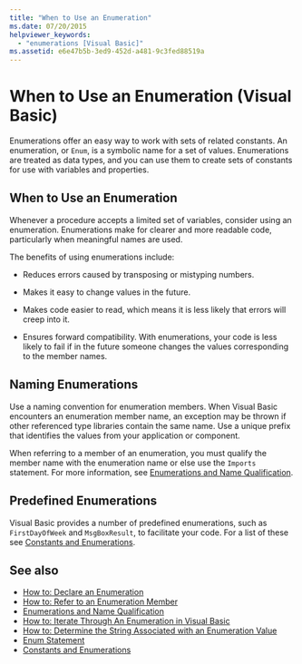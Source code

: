 ```yaml
---
title: "When to Use an Enumeration"
ms.date: 07/20/2015
helpviewer_keywords: 
  - "enumerations [Visual Basic]"
ms.assetid: e6e47b5b-3ed9-452d-a481-9c3fed88519a
---
```

# When to Use an Enumeration (Visual Basic)
Enumerations offer an easy way to work with sets of related constants. An enumeration, or `Enum`, is a symbolic name for a set of values. Enumerations are treated as data types, and you can use them to create sets of constants for use with variables and properties.  
  
## When to Use an Enumeration  
 Whenever a procedure accepts a limited set of variables, consider using an enumeration. Enumerations make for clearer and more readable code, particularly when meaningful names are used.  
  
 The benefits of using enumerations include:  
  
- Reduces errors caused by transposing or mistyping numbers.  
  
- Makes it easy to change values in the future.  
  
- Makes code easier to read, which means it is less likely that errors will creep into it.  
  
- Ensures forward compatibility. With enumerations, your code is less likely to fail if in the future someone changes the values corresponding to the member names.  
  
## Naming Enumerations  
 Use a naming convention for enumeration members. When Visual Basic encounters an enumeration member name, an exception may be thrown if other referenced type libraries contain the same name. Use a unique prefix that identifies the values from your application or component.  
  
 When referring to a member of an enumeration, you must qualify the member name with the enumeration name or else use the `Imports` statement. For more information, see [Enumerations and Name Qualification](enumerations-and-name-qualification.md).  
  
## Predefined Enumerations  
 Visual Basic provides a number of predefined enumerations, such as `FirstDayOfWeek` and `MsgBoxResult`, to facilitate your code. For a list of these see [Constants and Enumerations](../../../language-reference/constants-and-enumerations.md).  
  
## See also

- [How to: Declare an Enumeration](how-to-declare-enumerations.md)
- [How to: Refer to an Enumeration Member](how-to-refer-to-an-enumeration-member.md)
- [Enumerations and Name Qualification](enumerations-and-name-qualification.md)
- [How to: Iterate Through An Enumeration in Visual Basic](how-to-iterate-through-an-enumeration.md)
- [How to: Determine the String Associated with an Enumeration Value](how-to-determine-the-string-associated-with-an-enumeration-value.md)
- [Enum Statement](../../../language-reference/statements/enum-statement.md)
- [Constants and Enumerations](../../../language-reference/constants-and-enumerations.md)
